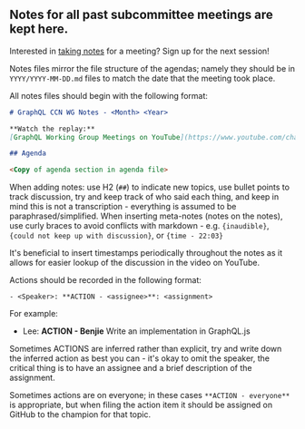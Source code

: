 ## Notes for all past subcommittee meetings are kept here.

Interested in
[taking notes](https://github.com/graphql/graphql-wg#volunteer-to-take-notes)
for a meeting? Sign up for the next session!

Notes files mirror the file structure of the agendas; namely they should be in
`YYYY/YYYY-MM-DD.md` files to match the date that the meeting took place.

All notes files should begin with the following format:

```md
# GraphQL CCN WG Notes - <Month> <Year>

**Watch the replay:**
[GraphQL Working Group Meetings on YouTube](https://www.youtube.com/channel/UCERcwLeheOXp_u61jEXxHMA/videos)

## Agenda

<Copy of agenda section in agenda file>
```

When adding notes: use H2 (`##`) to indicate new topics, use bullet points to
track discussion, try and keep track of who said each thing, and keep in mind
this is not a transcription - everything is assumed to be
paraphrased/simplified. When inserting meta-notes (notes on the notes), use
curly braces to avoid conflicts with markdown - e.g. `{inaudible}`,
`{could not keep up with discussion}`, or `{time - 22:03}`

It's beneficial to insert timestamps periodically throughout the notes as it
allows for easier lookup of the discussion in the video on YouTube.

Actions should be recorded in the following format:

```
- <Speaker>: **ACTION - <assignee>**: <assignment>
```

For example:

- Lee: **ACTION - Benjie** Write an implementation in GraphQL.js

Sometimes ACTIONS are inferred rather than explicit, try and write down the
inferred action as best you can - it's okay to omit the speaker, the critical
thing is to have an assignee and a brief description of the assignment.

Sometimes actions are on everyone; in these cases `**ACTION - everyone**` is
appropriate, but when filing the action item it should be assigned on GitHub to
the champion for that topic.
